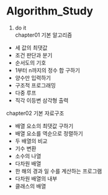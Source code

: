 # Algorithm_Study
1. do it  <br>
chapter01 기본 알고리즘  <br>
 - 세 값의 최댓값 
 - 조건 판단과 분기
 - 순서도의 기호
 - 1부터 n까지의 정수 합 구하기
 - 양수만 입력하기
 - 구조적 프로그래밍
 - 다중 루프
 - 직각 이등변 삼각형 출력 
  
chapter02 기본 자료구조  <br>
 - 배열 요소의 최댓값 구하기
 - 배열 요소를 역순으로 정렬하기
 - 두 배열의 비교
 - 기수 변환
 - 소수의 나열
 - 다차원 배열
 - 한 해의 경과 일 수를 계산하는 프로그램
 - 다차원 배열의 내부   
 - 클래스의 배열
